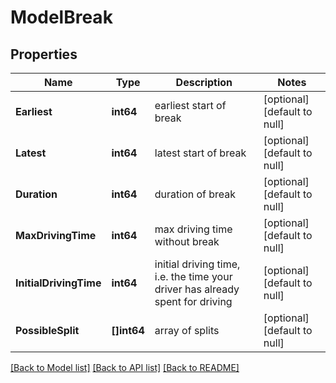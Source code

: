 # ModelBreak

## Properties
Name | Type | Description | Notes
------------ | ------------- | ------------- | -------------
**Earliest** | **int64** | earliest start of break | [optional] [default to null]
**Latest** | **int64** | latest start of break | [optional] [default to null]
**Duration** | **int64** | duration of break | [optional] [default to null]
**MaxDrivingTime** | **int64** | max driving time without break | [optional] [default to null]
**InitialDrivingTime** | **int64** | initial driving time, i.e. the time your driver has already spent for driving | [optional] [default to null]
**PossibleSplit** | **[]int64** | array of splits | [optional] [default to null]

[[Back to Model list]](../README.md#documentation-for-models) [[Back to API list]](../README.md#documentation-for-api-endpoints) [[Back to README]](../README.md)



